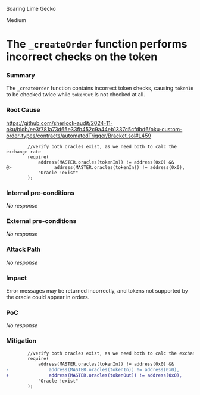 Soaring Lime Gecko

Medium

# The `_createOrder` function performs incorrect checks on the token

### Summary

The `_createOrder` function contains incorrect token checks, causing `tokenIn` to be checked twice while `tokenOut` is not checked at all.


### Root Cause

https://github.com/sherlock-audit/2024-11-oku/blob/ee3f781a73d65e33fb452c9a44eb1337c5cfdbd6/oku-custom-order-types/contracts/automatedTrigger/Bracket.sol#L459
```solidity
        //verify both oracles exist, as we need both to calc the exchange rate
        require(
            address(MASTER.oracles(tokenIn)) != address(0x0) &&
@>                address(MASTER.oracles(tokenIn)) != address(0x0),
            "Oracle !exist"
        );
```

### Internal pre-conditions

_No response_

### External pre-conditions

_No response_

### Attack Path

_No response_

### Impact

Error messages may be returned incorrectly, and tokens not supported by the oracle could appear in orders.

### PoC

_No response_

### Mitigation

```diff
        //verify both oracles exist, as we need both to calc the exchange rate
        require(
            address(MASTER.oracles(tokenIn)) != address(0x0) &&
-               address(MASTER.oracles(tokenIn)) != address(0x0),
+               address(MASTER.oracles(tokenOut)) != address(0x0),
            "Oracle !exist"
        );
```